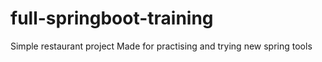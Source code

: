 # full-springboot-training
Simple restaurant project Made for practising and trying new spring tools
